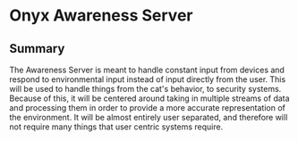 # Onyx Awareness Server

## Summary

The Awareness Server is meant to handle constant input from devices and respond to environmental input instead of input directly from the user. This will be used to handle things from the cat's behavior, to security systems. Because of this, it will be centered around taking in multiple streams of data and processing them in order to provide a more accurate representation of the environment. It will be almost entirely user separated, and therefore will not require many things that user centric systems require.
